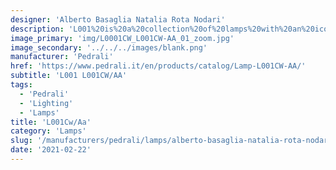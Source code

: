 ```yaml
---
designer: 'Alberto Basaglia Natalia Rota Nodari'
description: 'L001%20is%20a%20collection%20of%20lamps%20with%20an%20iconic%20design%20consisting%20of%20elements%20capable%20of%20creating%20different%20combinations.%20Suspension%20lamp%20with%20two%20injection%20moulded%20polycarbonate%20diffusers%20%D8%20265mm.%20The%20lenght%20of%20the%20cable%20can%20be%203000%2C%206000%2C%208000%20mm%20with%202%2C%204%2C%205%20cable%20clamps.'
image_primary: 'img/L0001CW_L001CW-AA_01_zoom.jpg'
image_secondary: '../../../images/blank.png'
manufacturer: 'Pedrali'
href: 'https://www.pedrali.it/en/products/catalog/Lamp-L001CW-AA/'
subtitle: 'L001 L001CW/AA'
tags:
  - 'Pedrali'
  - 'Lighting'
  - 'Lamps'
title: 'L001Cw/Aa'
category: 'Lamps'
slug: '/manufacturers/pedrali/lamps/alberto-basaglia-natalia-rota-nodari-l-001-cw-aa'
date: '2021-02-22'
---
```

